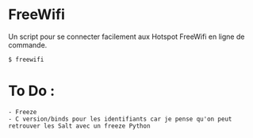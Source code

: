 # FreeWifi

Un script pour se connecter facilement aux Hotspot FreeWifi en ligne de commande.

    $ freewifi
    
# To Do :

    - Freeze
    - C version/binds pour les identifiants car je pense qu'on peut retrouver les Salt avec un freeze Python
